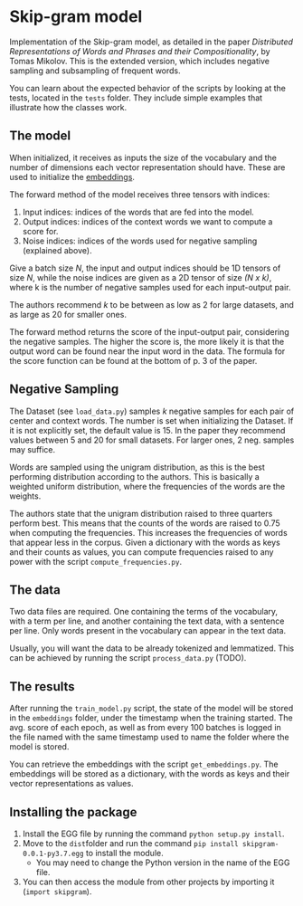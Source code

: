# Skip-gram model

Implementation of the Skip-gram model, as detailed in the paper _Distributed Representations of Words and Phrases and their Compositionality_, by Tomas Mikolov. This is the extended version, which includes negative sampling and subsampling of frequent words.

You can learn about the expected behavior of the scripts by looking at the tests, located in the `tests` folder. They include simple examples that illustrate how the classes work.

## The model

When initialized, it receives as inputs the size of the vocabulary and the number of dimensions each vector representation should have. These are used to initialize the [embeddings](https://pytorch.org/docs/stable/generated/torch.nn.Embedding.html).

The forward method of the model receives three tensors with indices:

1. Input indices: indices of the words that are fed into the model.
2. Output indices: indices of the context words we want to compute a score for.
3. Noise indices: indices of the words used for negative sampling (explained above).

Give a batch size _N_, the input and output indices should be 1D tensors of size _N_, while the noise indices are given as a 2D tensor of size _(N x k)_, where k is the number of negative samples used for each input-output pair.

The authors recommend _k_ to be between as low as 2 for large datasets, and as large as 20 for smaller ones.

The forward method returns the score of the input-output pair, considering the negative samples. The higher the score is, the more likely it is that the output word can be found near the input word in the data. The formula for the score function can be found at the bottom of p. 3 of the paper.

## Negative Sampling

The Dataset (see `load_data.py`) samples _k_ negative samples for each pair of center and context words. The number is set when initializing the Dataset. If it is not explicitly set, the default value is 15. In the paper they recommend values between 5 and 20 for small datasets. For larger ones, 2 neg. samples may suffice.

Words are sampled using the unigram distribution, as this is the best performing distribution according to the authors. This is basically a weighted uniform distribution, where the frequencies of the words are the weights.

The authors state that the unigram distribution raised to three quarters perform best. This means that the counts of the words are raised to 0.75 when computing the frequencies. This increases the frequencies of words that appear less in the corpus. Given a dictionary with the words as keys and their counts as values, you can compute frequencies raised to any power with the script `compute_frequencies.py`.

## The data

Two data files are required. One containing the terms of the vocabulary, with a term per line, and another containing the text data, with a sentence per line. Only words present in the vocabulary can appear in the text data.

Usually, you will want the data to be already tokenized and lemmatized. This can be achieved by running the script `process_data.py` (TODO).

## The results

After running the `train_model.py` script, the state of the model will be stored in the `embeddings` folder, under the timestamp when the training started. The avg. score of each epoch, as well as from every 100 batches is logged in the file named with the same timestamp used to name the folder where the model is stored.

You can retrieve the embeddings with the script `get_embeddings.py`. The embeddings will be stored as a dictionary, with the words as keys and their vector representations as values.


## Installing the package

1. Install the EGG file by running the command `python setup.py install`.
2. Move to the `dist`folder and run the command `pip install skipgram-0.0.1-py3.7.egg` to install the module.
    * You may need to change the Python version in the name of the EGG file.
3. You can then access the module from other projects by importing it (`import skipgram`).
